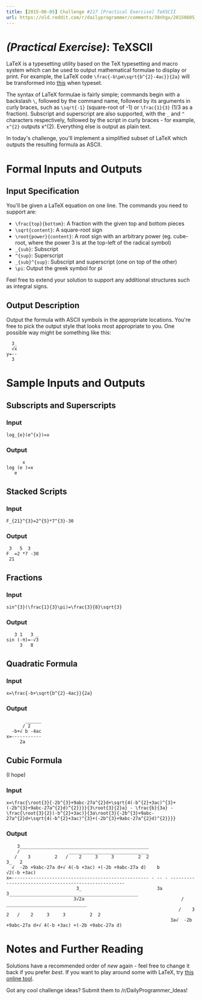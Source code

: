 ```yaml
---
title: [2015-06-05] Challenge #217 [Practical Exercise] TeXSCII
url: https://old.reddit.com/r/dailyprogrammer/comments/38nhgx/20150605_challenge_217_practical_exercise_texscii/
---
```


# [](#PEIcon) _(Practical Exercise)_: TeXSCII

LaTeX is a typesetting utility based on the TeX typesetting and macro system which can be used to output mathematical formulae to display or print. For example, the LaTeX code `\frac{-b\pm\sqrt{b^{2}-4ac}}{2a}` will be transformed into [this](http://latex.codecogs.com/gif.latex?%5Cdpi%7B200%7D%20%5Cfrac%7B-b%5Cpm%5Csqrt%7Bb%5E%7B2%7D-4ac%7D%7D%7B2a%7D) when typeset.

The syntax of LaTeX formulae is fairly simple; commands begin with a backslash `\`, followed by the command name, followed by its arguments in curly braces, such as `\sqrt{-1}` (square-root of -1) or `\frac{1}{3}` (1/3 as a fraction). Subscript and superscript are also supported, with the `_` and `^` characters respectively, followed by the script in curly braces - for example, `x^{2}` outputs x^(2). Everything else is output as plain text.

In today's challenge, you'll implement a simplified subset of LaTeX which outputs the resulting formula as ASCII.

# Formal Inputs and Outputs

## Input Specification

You'll be given a LaTeX equation on one line. The commands you need to support are:

* `\frac{top}{bottom}`: A fraction with the given top and bottom pieces
* `\sqrt{content}`: A square-root sign
* `\root{power}{content}`: A root sign with an arbitrary power (eg. cube-root, where the power 3 is at the top-left of the radical symbol)
* `_{sub}`: Subscript
* `^{sup}`: Superscript
* `_{sub}^{sup}`: Subscript and superscript (one on top of the other)
* `\pi`: Output the greek symbol for pi

Feel free to extend your solution to support any additional structures such as integral signs.

## Output Description

Output the formula with ASCII symbols in the appropriate locations. You're free to pick the output style that looks most appropriate to you. One possible way might be something like this:

      3_
      √x
    y=--
      3 

# Sample Inputs and Outputs

## Subscripts and Superscripts

### Input

    log_{e}(e^{x})=x

### Output

          x
    log (e )=x
       e

## Stacked Scripts

### Input

    F_{21}^{3}=2^{5}*7^{3}-30

### Output

     3   5  3   
    F  =2 *7 -30
     21         


## Fractions

### Input

    sin^{3}(\frac{1}{3}\pi)=\frac{3}{8}\sqrt{3}

### Output
    
       3 1   3 _
    sin (-π)=-√3
         3   8  

## Quadratic Formula

### Input

    x=\frac{-b+\sqrt{b^{2}-4ac}}{2a}

### Output

           ______
          / 2    
      -b+√ b -4ac
    x=-----------
         2a     

## Cubic Formula

(I hope)

### Input

    x=\frac{\root{3}{-2b^{3}+9abc-27a^{2}d+\sqrt{4(-b^{2}+3ac)^{3}+(-2b^{3}+9abc-27a^{2}d)^{2}}}}{3\root{3}{2}a} - \frac{b}{3a} - \frac{\root{3}{2}(-b^{2}+3ac)}{3a\root{3}{-2b^{3}+9abc-27a^{2}d+\sqrt{4(-b^{2}+3ac)^{3}+(-2b^{3}+9abc-27a^{2}d)^{2}}}}

### Output

        3________________________________________________                                                             
        /                  ______________________________                                                             
       /    3         2   /    2     3     3         2  2                             3_   2                          
      √  -2b +9abc-27a d+√ 4(-b +3ac) +(-2b +9abc-27a d)    b                         √2(-b +3ac)                     
    x=--------------------------------------------------- - -- - -----------------------------------------------------
                              3_                            3a       3________________________________________________
                             3√2a                                    /                  ______________________________
                                                                    /    3         2   /    2     3     3         2  2
                                                                 3a√  -2b +9abc-27a d+√ 4(-b +3ac) +(-2b +9abc-27a d) 

# Notes and Further Reading

Solutions have a recommended order of *new* again - feel free to change it back if you prefer *best*. If you want to play around some with LaTeX, try [this online tool](http://www.codecogs.com/latex/eqneditor.php).

Got any cool challenge ideas? Submit them to /r/DailyProgrammer_Ideas!